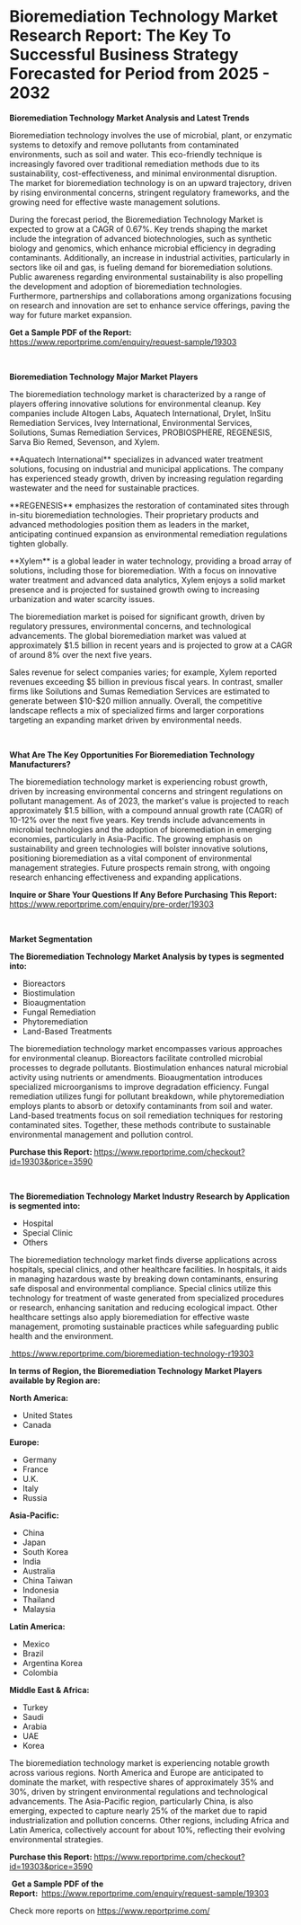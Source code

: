 <p><h1>Bioremediation Technology Market Research Report: The Key To Successful Business Strategy Forecasted for Period from 2025 - 2032</h1></p><p><strong>Bioremediation Technology Market Analysis and Latest Trends</strong></p>
<p><p>Bioremediation technology involves the use of microbial, plant, or enzymatic systems to detoxify and remove pollutants from contaminated environments, such as soil and water. This eco-friendly technique is increasingly favored over traditional remediation methods due to its sustainability, cost-effectiveness, and minimal environmental disruption. The market for bioremediation technology is on an upward trajectory, driven by rising environmental concerns, stringent regulatory frameworks, and the growing need for effective waste management solutions.</p><p>During the forecast period, the Bioremediation Technology Market is expected to grow at a CAGR of 0.67%. Key trends shaping the market include the integration of advanced biotechnologies, such as synthetic biology and genomics, which enhance microbial efficiency in degrading contaminants. Additionally, an increase in industrial activities, particularly in sectors like oil and gas, is fueling demand for bioremediation solutions. Public awareness regarding environmental sustainability is also propelling the development and adoption of bioremediation technologies. Furthermore, partnerships and collaborations among organizations focusing on research and innovation are set to enhance service offerings, paving the way for future market expansion.</p></p>
<p><strong>Get a Sample PDF of the Report:&nbsp;</strong> <a href="https://www.reportprime.com/enquiry/request-sample/19303?utm_campaign=2593&utm_medium=2&utm_source=Github&utm_content=ia&utm_term=19032025&utm_id=bioremediation-technology">https://www.reportprime.com/enquiry/request-sample/19303</a></p>
<p>&nbsp;</p>
<p><strong>Bioremediation Technology Major Market Players</strong></p>
<p><p>The bioremediation technology market is characterized by a range of players offering innovative solutions for environmental cleanup. Key companies include Altogen Labs, Aquatech International, Drylet, InSitu Remediation Services, Ivey International, Environmental Services, Soilutions, Sumas Remediation Services, PROBIOSPHERE, REGENESIS, Sarva Bio Remed, Sevenson, and Xylem.</p><p>**Aquatech International** specializes in advanced water treatment solutions, focusing on industrial and municipal applications. The company has experienced steady growth, driven by increasing regulation regarding wastewater and the need for sustainable practices. </p><p>**REGENESIS** emphasizes the restoration of contaminated sites through in-situ bioremediation technologies. Their proprietary products and advanced methodologies position them as leaders in the market, anticipating continued expansion as environmental remediation regulations tighten globally.</p><p>**Xylem** is a global leader in water technology, providing a broad array of solutions, including those for bioremediation. With a focus on innovative water treatment and advanced data analytics, Xylem enjoys a solid market presence and is projected for sustained growth owing to increasing urbanization and water scarcity issues.</p><p>The bioremediation market is poised for significant growth, driven by regulatory pressures, environmental concerns, and technological advancements. The global bioremediation market was valued at approximately $1.5 billion in recent years and is projected to grow at a CAGR of around 8% over the next five years. </p><p>Sales revenue for select companies varies; for example, Xylem reported revenues exceeding $5 billion in previous fiscal years. In contrast, smaller firms like Soilutions and Sumas Remediation Services are estimated to generate between $10-$20 million annually. Overall, the competitive landscape reflects a mix of specialized firms and larger corporations targeting an expanding market driven by environmental needs.</p></p>
<p>&nbsp;</p>
<p><strong>What Are The Key Opportunities For Bioremediation Technology Manufacturers?</strong></p>
<p><p>The bioremediation technology market is experiencing robust growth, driven by increasing environmental concerns and stringent regulations on pollutant management. As of 2023, the market's value is projected to reach approximately $1.5 billion, with a compound annual growth rate (CAGR) of 10-12% over the next five years. Key trends include advancements in microbial technologies and the adoption of bioremediation in emerging economies, particularly in Asia-Pacific. The growing emphasis on sustainability and green technologies will bolster innovative solutions, positioning bioremediation as a vital component of environmental management strategies. Future prospects remain strong, with ongoing research enhancing effectiveness and expanding applications.</p></p>
<p><strong>Inquire or Share Your Questions If Any Before Purchasing This Report:</strong> <a href="https://www.reportprime.com/enquiry/pre-order/19303?utm_campaign=2593&utm_medium=2&utm_source=Github&utm_content=ia&utm_term=19032025&utm_id=bioremediation-technology">https://www.reportprime.com/enquiry/pre-order/19303</a></p>
<p>&nbsp;</p>
<p><strong>Market Segmentation</strong></p>
<p><strong>The Bioremediation Technology Market Analysis by types is segmented into:</strong></p>
<p><ul><li>Bioreactors</li><li>Biostimulation</li><li>Bioaugmentation</li><li>Fungal Remediation</li><li>Phytoremediation</li><li>Land-Based Treatments</li></ul></p>
<p><p>The bioremediation technology market encompasses various approaches for environmental cleanup. Bioreactors facilitate controlled microbial processes to degrade pollutants. Biostimulation enhances natural microbial activity using nutrients or amendments. Bioaugmentation introduces specialized microorganisms to improve degradation efficiency. Fungal remediation utilizes fungi for pollutant breakdown, while phytoremediation employs plants to absorb or detoxify contaminants from soil and water. Land-based treatments focus on soil remediation techniques for restoring contaminated sites. Together, these methods contribute to sustainable environmental management and pollution control.</p></p>
<p><strong>Purchase this Report:&nbsp;</strong><a href="https://www.reportprime.com/checkout?id=19303&price=3590&utm_campaign=2593&utm_medium=2&utm_source=Github&utm_content=ia&utm_term=19032025&utm_id=bioremediation-technology">https://www.reportprime.com/checkout?id=19303&price=3590</a></p>
<p>&nbsp;</p>
<p><strong>The Bioremediation Technology Market Industry Research by Application is segmented into:</strong></p>
<p><ul><li>Hospital</li><li>Special Clinic</li><li>Others</li></ul></p>
<p><p>The bioremediation technology market finds diverse applications across hospitals, special clinics, and other healthcare facilities. In hospitals, it aids in managing hazardous waste by breaking down contaminants, ensuring safe disposal and environmental compliance. Special clinics utilize this technology for treatment of waste generated from specialized procedures or research, enhancing sanitation and reducing ecological impact. Other healthcare settings also apply bioremediation for effective waste management, promoting sustainable practices while safeguarding public health and the environment.</p></p>
<p><a href="https://www.reportprime.com/bioremediation-technology-r19303?utm_campaign=2593&utm_medium=2&utm_source=Github&utm_content=ia&utm_term=19032025&utm_id=bioremediation-technology">&nbsp;https://www.reportprime.com/bioremediation-technology-r19303</a></p>
<p><strong>In terms of Region, the Bioremediation Technology Market Players available by Region are:</strong></p>
<p>
    <p> <strong> North America: </strong>
        <ul>
            <li>United States</li>
            <li>Canada</li>
        </ul>
        </p> 
    <p> <strong> Europe: </strong>
        <ul>
            <li>Germany</li>
            <li>France</li>
            <li>U.K.</li>
            <li>Italy</li>
            <li>Russia</li>
        </ul>
        </p> 
    <p> <strong> Asia-Pacific: </strong>
        <ul>
            <li>China</li>
            <li>Japan</li>
            <li>South Korea</li>
            <li>India</li>
            <li>Australia</li>
            <li>China Taiwan</li>
            <li>Indonesia</li>
            <li>Thailand</li>
            <li>Malaysia</li>
        </ul>
        </p> 
    <p> <strong> Latin America: </strong>
        <ul>
            <li>Mexico</li>
            <li>Brazil</li>
            <li>Argentina Korea</li>
            <li>Colombia</li>
        </ul>
        </p> 
    <p> <strong> Middle East & Africa: </strong>
        <ul>
            <li>Turkey</li>
            <li>Saudi</li>
            <li>Arabia</li>
            <li>UAE</li>
            <li>Korea</li>
        </ul>
    </p>
    </p>
<p><p>The bioremediation technology market is experiencing notable growth across various regions. North America and Europe are anticipated to dominate the market, with respective shares of approximately 35% and 30%, driven by stringent environmental regulations and technological advancements. The Asia-Pacific region, particularly China, is also emerging, expected to capture nearly 25% of the market due to rapid industrialization and pollution concerns. Other regions, including Africa and Latin America, collectively account for about 10%, reflecting their evolving environmental strategies.</p></p>
<p><strong>Purchase this Report: </strong><a href="https://www.reportprime.com/checkout?id=19303&price=3590&utm_campaign=2593&utm_medium=2&utm_source=Github&utm_content=ia&utm_term=19032025&utm_id=bioremediation-technology">https://www.reportprime.com/checkout?id=19303&price=3590</a></p>
<p>&nbsp;<strong>Get a Sample PDF of the Report:&nbsp;&nbsp;</strong><a href="https://www.reportprime.com/enquiry/request-sample/19303?utm_campaign=2593&utm_medium=2&utm_source=Github&utm_content=ia&utm_term=19032025&utm_id=bioremediation-technology">https://www.reportprime.com/enquiry/request-sample/19303</a></p>
<p><strong></strong></p>
<p>Check more reports on <a href="https://www.reportprime.com/?utm_campaign=2593&utm_medium=2&utm_source=Github&utm_content=ia&utm_term=19032025&utm_id=bioremediation-technology">https://www.reportprime.com/</a></p>
